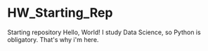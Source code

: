 # HW_Starting_Rep
Starting repository
Hello, World! 
I study Data Science, so Python is obligatory. That's why i'm here.
